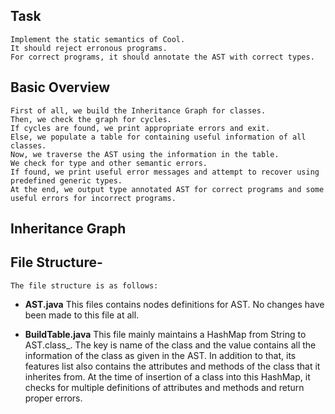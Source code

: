 ## Task 

	Implement the static semantics of Cool.
	It should reject erronous programs.
	For correct programs, it should annotate the AST with correct types.

## Basic Overview 

	First of all, we build the Inheritance Graph for classes.
	Then, we check the graph for cycles.
	If cycles are found, we print appropriate errors and exit.
	Else, we populate a table for containing useful information of all classes.
	Now, we traverse the AST using the information in the table.
	We check for type and other semantic errors.
	If found, we print useful error messages and attempt to recover using predefined generic types.
	At the end, we output type annotated AST for correct programs and some useful errors for incorrect programs.

## Inheritance Graph
	



## File Structure- 
	The file structure is as follows:

- **AST.java**
	This files contains nodes definitions for AST.
	No changes have been made to this file at all.
			
- **BuildTable.java**
	This file mainly maintains a HashMap from String to AST.class_.
	The key is name of the class and the value contains all the information of the class as given in the AST.
	In addition to that, its features list also contains the attributes and methods of the class that it inherites from.
	At the time of insertion of a class into this HashMap, it checks for multiple definitions of attributes and methods and 	return proper errors.
	
